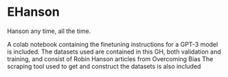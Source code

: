 # EHanson
Hanson any time, all the time.

A colab notebook containing the finetuning instructions for a GPT-3 model is included. 
The datasets used are contained in this GH, both validation and training, and consist of Robin Hanson articles from Overcoming Bias
The scraping tool used to get and construct the datasets is also included
